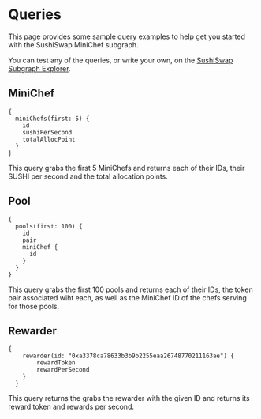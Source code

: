 # Queries

This page provides some sample query examples to help get you started with the SushiSwap MiniChef subgraph.

You can test any of the queries, or write your own, on the [SushiSwap Subgraph Explorer](https://thegraph.com/hosted-service/subgraph/zippoxer/sushiswap-subgraph-fork).

## MiniChef

```
{
  miniChefs(first: 5) {
    id
    sushiPerSecond
    totalAllocPoint
  }
}
```

This query grabs the first 5 MiniChefs and returns each of their IDs, their SUSHI per second and the total allocation points.

## Pool

```
{
  pools(first: 100) {
    id
    pair
    miniChef {
      id
    }
  }
}
```

This query grabs the first 100 pools and returns each of their IDs, the token pair associated wiht each, as well as the MiniChef ID of the chefs serving for those pools.

## Rewarder

```
{
    rewarder(id: "0xa3378ca78633b3b9b2255eaa26748770211163ae") {
        rewardToken
        rewardPerSecond
    }
  }
```

This query returns the grabs the rewarder with the given ID and returns its reward token and rewards per second.
